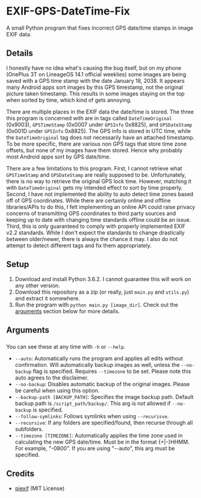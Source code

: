 # EXIF-GPS-DateTime-Fix

A small Python program that fixes incorrect GPS date/time stamps in image EXIF data.

## Details
I honestly have no idea what's causing the bug itself, but on my phone (OnePlus 3T on LineageOS 14.1 official weeklies) some images are being saved with a GPS time stamp with the date January 18, 2038. It appears many Android apps sort images by this GPS timestamp, not the original picture taken timestamp. This results in some images staying on the top when sorted by time, which kind of gets annoying.

There are multiple places in the EXIF data the date/time is stored. The three this program is concerned with are in tags called `DateTimeOriginal` (0x9003), `GPSTimeStamp` (0x0007 under `GPSInfo` 0x8825), and `GPSDateStamp` (0x001D under `GPSInfo` 0x8825). The GPS info is stored in UTC time, while the `DateTimeOriginal` tag does not necessarily have an attached timestamp. To be more specific, there are various non GPS tags that store time zone offsets, but none of my images have them stored. Hence why probably most Android apps sort by GPS date/time.

There are a few limitations to this program. First, I cannot retrieve what `GPSTimeStamp` and `GPSDateStamp` are really supposed to be. Unfortunately, there is no way to retrieve the original GPS lock time. However, matching it with `DateTimeOriginal` gets my intended effect to sort by time properly. Second, I have not implemented the ability to auto detect time zones based off of GPS coordinates. While there are certainly online and offline libraries/APIs to do this, I felt implementing an online API could raise privacy concerns of transmitting GPS coordinates to third party sources and keeping up to date with changing time standards offline could be an issue. Third, this is only guaranteed to comply with properly implemented EXIF v2.2 standards. While I don't expect the standards to change drastically between older/newer, there is always the chance it may. I also do not attempt to detect different tags and fix them appropriately.

## Setup
1. Download and install Python 3.6.2. I cannot guarantee this will work on any other version.
2. Download this repository as a zip (or really, just `main.py` and `utils.py`) and extract it somewhere.
3. Run the program with `python main.py [image_dir]`. Check out the [arguments](#arguments) section below for more details.

## Arguments
### <a name="arguments"></a>
You can see these at any time with `-h` or `--help`.
* `--auto`: Automatically runs the program and applies all edits without confirmation. Will automatically backup images as well, unless the `--no-backup` flag is specified. Requires `--timezone` to be set. Please note this auto agrees to the disclaimer.
* `--no-backup`: Disables automatic backup of the original images. Please be careful when using this option.
* `--backup-path [BACKUP_PATH]`: Specifies the image backup path. Default backup path is `/script_path/backup/`. This arg is not allowed if `--no-backup` is specified.
* `--follow-symlinks`: Follows symlinks when using `--recurisve`.
* `--recursive`: If any folders are specified/found, then recurse through all subfolders.
* `--timezone [TIMEZONE]`: Automatically applies the time zone used in calculating the new GPS date/time. Must be in the format {+|-}HHMM. For example, "-0800". If you are using "--auto", this arg must be specified.

## Credits
* [piexif](https://pypi.python.org/pypi/piexif) (MIT License)
